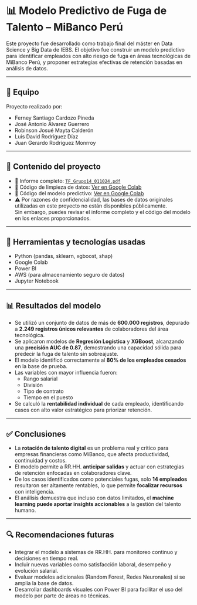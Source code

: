 # 📊 Modelo Predictivo de Fuga de Talento – MiBanco Perú

Este proyecto fue desarrollado como trabajo final del máster en Data Science y Big Data de IEBS. El objetivo fue construir un modelo predictivo para identificar empleados con alto riesgo de fuga en áreas tecnológicas de MiBanco Perú, y proponer estrategias efectivas de retención basadas en análisis de datos.

---

## 🧠 Equipo
Proyecto realizado por:
- Ferney Santiago Cardozo Pineda
- José Antonio Álvarez Guerrero
- Robinson Josué Mayta Calderón
- Luis David Rodríguez Díaz
- Juan Gerardo Rodríguez Monrroy

---

## 🧾 Contenido del proyecto
- 📄 Informe completo: [`TF_Grupo14_011024.pdf`](./TF_Grupo14_011024.pdf)
- 🧼 Código de limpieza de datos: [Ver en Google Colab](https://colab.research.google.com/drive/1HekPqOBp4P-IEK6Hj9t_b80Lctqn1Roh?usp=sharing)
- 🤖 Código del modelo predictivo: [Ver en Google Colab](https://colab.research.google.com/drive/1sA9j-ZF9kV_vJltVYfxCofI8RRD83WIm?usp=drive_link)
- ⚠️ Por razones de confidencialidad, las bases de datos originales utilizadas en este proyecto no están disponibles públicamente.  
Sin embargo, puedes revisar el informe completo y el código del modelo en los enlaces proporcionados.


---

## 🧰 Herramientas y tecnologías usadas
- Python (pandas, sklearn, xgboost, shap)
- Google Colab
- Power BI
- AWS (para almacenamiento seguro de datos)
- Jupyter Notebook

---

## 📊 Resultados del modelo

- Se utilizó un conjunto de datos de más de **600.000 registros**, depurado a **2.249 registros únicos relevantes** de colaboradores del área tecnológica.
- Se aplicaron modelos de **Regresión Logística** y **XGBoost**, alcanzando una **precisión AUC de 0.87**, demostrando una capacidad sólida para predecir la fuga de talento sin sobreajuste.
- El modelo identificó correctamente al **80% de los empleados cesados** en la base de prueba.
- Las variables con mayor influencia fueron:
  - Rango salarial
  - División
  - Tipo de contrato
  - Tiempo en el puesto
- Se calculó la **rentabilidad individual** de cada empleado, identificando casos con alto valor estratégico para priorizar retención.

---

## ✅ Conclusiones

- La **rotación de talento digital** es un problema real y crítico para empresas financieras como MiBanco, que afecta productividad, continuidad y costos.
- El modelo permite a RR.HH. **anticipar salidas** y actuar con estrategias de retención enfocadas en colaboradores clave.
- De los casos identificados como potenciales fugas, solo **14 empleados** resultaron ser altamente rentables, lo que permite **focalizar recursos** con inteligencia.
- El análisis demuestra que incluso con datos limitados, el **machine learning puede aportar insights accionables** a la gestión del talento humano.

---

## 🔍 Recomendaciones futuras

- Integrar el modelo a sistemas de RR.HH. para monitoreo continuo y decisiones en tiempo real.
- Incluir nuevas variables como satisfacción laboral, desempeño y evolución salarial.
- Evaluar modelos adicionales (Random Forest, Redes Neuronales) si se amplía la base de datos.
- Desarrollar dashboards visuales con Power BI para facilitar el uso del modelo por parte de áreas no técnicas.

